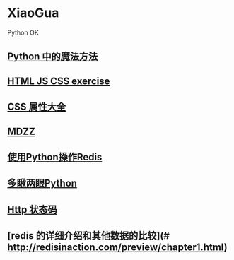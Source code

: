 # XiaoGua

Python OK

## [Python 中的魔法方法](http://pyzh.readthedocs.io/en/latest/python-magic-methods-guide.html)

## [HTML JS CSS exercise](http://jsbin.com/jaxaqujego/edit?html,css,output)

## [CSS 属性大全](http://meiert.com/en/indices/css-properties/)

## [MDZZ](https://github.com/Mohaer/MDZZ/blob/master/snippets/callback-hell.js)

## [使用Python操作Redis](http://debugo.com/python-redis/)

## [多瞅两眼Python](https://github.com/taizilongxu/interview_python)

## [Http 状态码](https://zh.wikipedia.org/wiki/HTTP%E7%8A%B6%E6%80%81%E7%A0%81)

## [redis 的详细介绍和其他数据的比较](# http://redisinaction.com/preview/chapter1.html)


